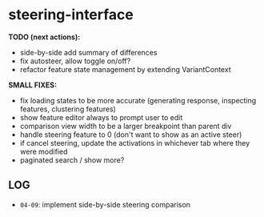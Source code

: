 # steering-interface
 
**TODO (next actions):** 
- side-by-side add summary of differences
- fix autosteer, allow toggle on/off?
- refactor feature state management by extending VariantContext

**SMALL FIXES:**
- fix loading states to be more accurate (generating response, inspecting features, clustering features)
- show feature editor always to prompt user to edit
- comparison view width to be a larger breakpoint than parent div
- handle steering feature to 0 (don't want to show as an active steer)
- if cancel steering, update the activations in whichever tab where they were modified
- paginated search / show more?

## LOG
- `04-09`: implement side-by-side steering comparison